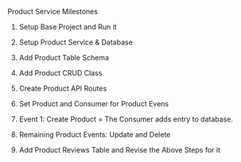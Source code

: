 Product Service Milestones
1. Setup Base Project and Run it
2. Setup Product Service & Database
3. Add Product Table Schema
4. Add Product CRUD Class
5. Create Product API Routes
6. Set Product and Consumer
for Product Evens

7. Event 1: Create Product = The Consumer
adds entry to database.

8. Remaining Product Events: Update and Delete
9. Add Product Reviews Table and
Revise the Above Steps for it